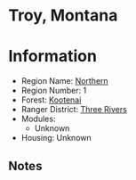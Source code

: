 
Troy, Montana
=============
  
# Information  
* Region Name: [Northern]()  
* Region Number: 1  
* Forest: [Kootenai](http://www.fs.usda.gov/kootenai)  
* Ranger District: [Three Rivers]()  
* Modules:  
  - Unknown  
* Housing: Unknown  
  
## Notes

